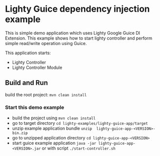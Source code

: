 # Lighty Guice dependency injection example

This is simple demo application which uses Lighty Google Guice DI Extension. This example shows how to start
lighty controller and perform simple read/write operation using Guice.

This application starts:
* Lighty Controller
* Lighty Controller Module

## Build and Run
build the root project: ```mvn clean install```

### Start this demo example
* build the project using ```mvn clean install```
* go to target directory ```cd lighty-examples/lighty-guice-app/target```
* unzip example application bundle ```unzip  lighty-guice-app-<VERSION>-bin.zip```
* go to unzipped application directory ```cd lighty-guice-app-<VERSION>```
* start guice example application ```java -jar lighty-guice-app-<VERSION>.jar``` or with script ```./start-controller.sh```

